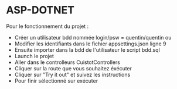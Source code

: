 # ASP-DOTNET
Pour le fonctionnement du projet :
- Créer un utilisateur bdd nommée login/psw  = quentin/quentin
ou
- Modifier les identifiants dans le fichier appsettings.json ligne 9
- Ensuite importer dans la bdd de l'utilisateur le script bdd.sql
- Launch le projet
- Aller dans le controlleurs CuistotControllers
- Cliquer sur la route que vous souhaitez éxécuter
- Cliquer sur "Try it out" et suivez les instructions
- Pour finir sélectionné sur exécuter
